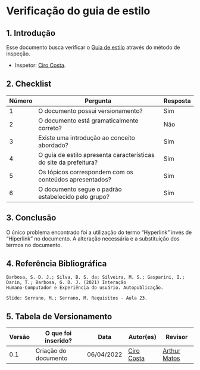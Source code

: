 # Verificação do guia de estilo

## 1. Introdução
Esse documento busca verificar o [Guia de estilo](/analise-de-requisitos/guia-de-estilo.md) através do método de inspeção. 
- Inspetor: [Ciro Costa](https://github.com/ciro-c).

## 2. Checklist

Número | Pergunta | Resposta
---    |   ---    |    ---
1| O documento possui versionamento?| Sim
2| O documento está gramaticalmente correto?| Não
3| Existe uma introdução ao conceito abordado?| Sim
4| O guia de estilo apresenta características do site da prefeitura?| Sim
5| Os tópicos correspondem com os conteúdos apresentados?| Sim
6| O documento segue o padrão estabelecido pelo grupo?| Sim

## 3. Conclusão

O único problema encontrado foi a utilização do termo “Hyperlink” invés de “Hiperlink” no documento. A alteração necessária e a substituição dos termos no documento.

## 4. Referência Bibliográfica
    Barbosa, S. D. J.; Silva, B. S. da; Silveira, M. S.; Gasparini, I.; Darin, T.; Barbosa, G. D. J. (2021) Interação
    Humano-Computador e Experiência do usuário. Autopublicação.

    Slide: Serrano, M.; Serrano, M. Requisitos - Aula 23.

## 5. Tabela de Versionamento
Versão |  O que foi inserido? | Data | Autor(es)| Revisor |
---- |----- | ---- | ---- | ---- |
0.1| Criação do documento | 06/04/2022| [Ciro Costa](https://github.com/ciro-c) | [Arthur Matos](https://github.com/Arthur-Gaudium) |